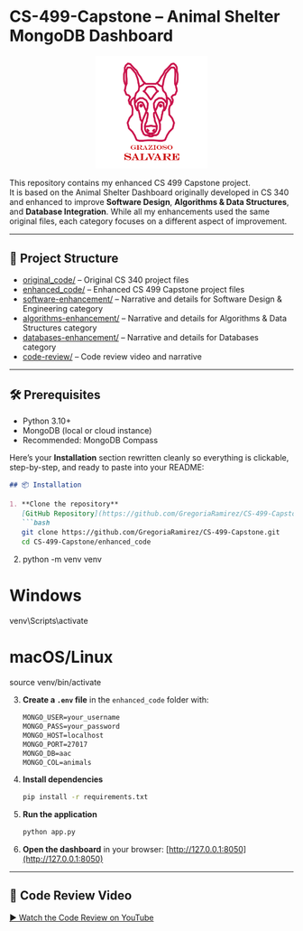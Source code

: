 # CS-499-Capstone – Animal Shelter MongoDB Dashboard

<p align="center">
  <img src="data/Grazioso%20Salvare%20Logo.png" alt="Grazioso Salvare Logo" width="200">
</p>

This repository contains my enhanced CS 499 Capstone project.  
It is based on the Animal Shelter Dashboard originally developed in CS 340 and enhanced to improve **Software Design**, **Algorithms & Data Structures**, and **Database Integration**. While all my enhancements used the same original files, each category focuses on a different aspect of improvement.

---

## 📂 Project Structure
- [original_code/](original_code) – Original CS 340 project files  
- [enhanced_code/](enhanced_code) – Enhanced CS 499 Capstone project files  
- [software-enhancement/](software-enhancement) – Narrative and details for Software Design & Engineering category  
- [algorithms-enhancement/](algorithms-enhancement) – Narrative and details for Algorithms & Data Structures category  
- [databases-enhancement/](databases-enhancement) – Narrative and details for Databases category  
- [code-review/](code-review) – Code review video and narrative  

---
## 🛠️ Prerequisites
- Python 3.10+
- MongoDB (local or cloud instance)
- Recommended: MongoDB Compass

Here’s your **Installation** section rewritten cleanly so everything is clickable, step-by-step, and ready to paste into your README:

````markdown
## 📦 Installation

1. **Clone the repository**  
   [GitHub Repository](https://github.com/GregoriaRamirez/CS-499-Capstone)  
   ```bash
   git clone https://github.com/GregoriaRamirez/CS-499-Capstone.git
   cd CS-499-Capstone/enhanced_code
````
2. python -m venv venv
# Windows
venv\Scripts\activate
# macOS/Linux
source venv/bin/activate

3. **Create a `.env` file** in the `enhanced_code` folder with:

   ```env
   MONGO_USER=your_username
   MONGO_PASS=your_password
   MONGO_HOST=localhost
   MONGO_PORT=27017
   MONGO_DB=aac
   MONGO_COL=animals
   ```

4. **Install dependencies**

   ```bash
   pip install -r requirements.txt
   ```

5. **Run the application**

   ```bash
   python app.py
   ```

6. **Open the dashboard** in your browser:
   [http://127.0.0.1:8050](http://127.0.0.1:8050)

---

## 🎥 Code Review Video

[▶️ Watch the Code Review on YouTube](https://www.youtube.com/watch?v=DXgBW47WSRQ)
